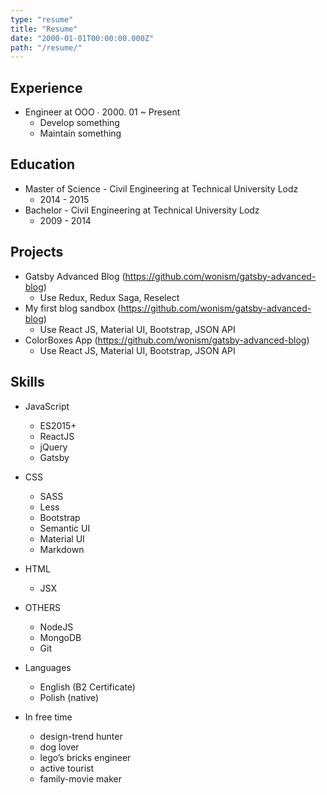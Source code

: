 ```yaml
---
type: "resume"
title: "Resume"
date: "2000-01-01T00:00:00.000Z"
path: "/resume/"
---
```


## Experience
- Engineer at OOO ∙ 2000. 01 ~ Present
  - Develop something
  - Maintain something

## Education
- Master of Science - Civil Engineering at Technical University Lodz
  - 2014 - 2015
- Bachelor - Civil Engineering at Technical University Lodz
  - 2009 - 2014

## Projects
- Gatsby Advanced Blog (https://github.com/wonism/gatsby-advanced-blog) 
  - Use Redux, Redux Saga, Reselect
- My first blog sandbox (https://github.com/wonism/gatsby-advanced-blog) 
   - Use React JS, Material UI, Bootstrap, JSON API
- ColorBoxes App (https://github.com/wonism/gatsby-advanced-blog) 
   - Use React JS, Material UI, Bootstrap, JSON API


## Skills
- JavaScript
  - ES2015+
  - ReactJS
  - jQuery
  - Gatsby
- CSS
  - SASS
  - Less
  - Bootstrap 
  - Semantic UI
  - Material UI
  - Markdown
- HTML
  - JSX
- OTHERS
  - NodeJS
  - MongoDB
  - Git
- Languages
  - English (B2 Certificate)
  - Polish (native)

- In free time
  - design-trend hunter
  - dog lover
  - lego’s bricks engineer
  - active tourist 
  - family-movie maker





